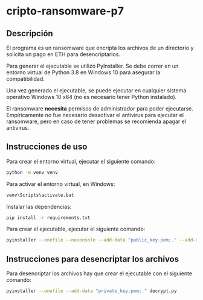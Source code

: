 # cripto-ransomware-p7

## Descripción
El programa es un ransomware que encripta los archivos de un directorio y solicita un pago en ETH para desencriptarlos.

Para generar el ejecutable se utilizó PyInstaller. Se debe correr en un entorno virtual de Python 3.8 en Windows 10 para asegurar la compatibilidad.

Una vez generado el ejecutable, se puede ejecutar en cualquier sistema operativo Windows 10 x64 (no es necesario tener Python instalado).

El ransomware **necesita** permisos de administrador para poder ejecutarse. Empíricamente no fue necesario desactivar el antivirus para ejecutar el ransomware, pero en caso de tener problemas se recomienda apagar el antivirus.



## Instrucciones de uso

Para crear el entorno virtual, ejecutar el siguiente comando:

```bash
python -m venv venv
```

Para activar el entorno virtual, en Windows:

```bash
venv\Scripts\activate.bat
```

Instalar las dependencias:

```bash
pip install -r requirements.txt
```

Para crear el ejecutable, ejecutar el siguiente comando:

```bash
pyinstaller --onefile --noconsole --add-data "public_key.pem;." --add-data "fondo.png;." --add-data "wallet.txt;." main.py
```

## Instrucciones para desencriptar los archivos

Para desencriptar los archivos hay que crear el ejecutable con el siguiente comando:

```bash
pyinstaller --onefile --add-data "private_key.pem;." decrypt.py
```